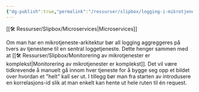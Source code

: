 ```yaml
---
{"dg-publish":true,"permalink":"/ressurser/slipbox/logging-i-mikrotjenester-bor-aggregeres/"}
---
```

[[🛠 Ressurser/Slipbox/Microservices|Microservices]]

Om man har en mikrotjeneste-arkitektur bør all logging aggreggeres på tvers av tjenestene til en sentral loggetjeneste. Dette henger sammen med at [[🛠 Ressurser/Slipbox/Monitorering av mikrotjenester er komplekst|Monitorering av mikrotjenester er komplekst]]. Det vil være tidkrevende å manuelt gå innom hver tjeneste for å bygge seg opp et bildet over hvordan et "helt" kall ser ut. I tillegg bør man fra starten av introdusere en korrelasjons-id slik at man enkelt kan hente ut hele ruten til én request. 